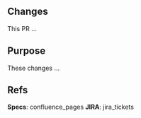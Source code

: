 <!--
For the Pull Request title, use the following format:

  type(scope): short description

types can be: feat, release, hotfix, fix, refactor, docs
scope is optional
-->

## Changes

<!-- Describe here the changes this PR is bringing -->

This PR ...

## Purpose

<!-- Explain here the purpose of these changes -->

These changes ...

## Refs

<!-- Add references to the specifications, JIRA tickets, or whatever -->

**Specs**: confluence_pages
**JIRA**: jira_tickets
